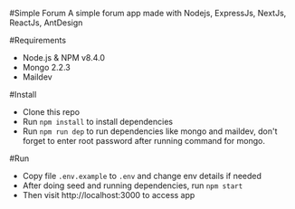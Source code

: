 #Simple Forum
A simple forum app made with Nodejs, ExpressJs, NextJs, ReactJs, AntDesign

#Requirements

* Node.js & NPM v8.4.0
* Mongo 2.2.3
* Maildev

#Install

* Clone this repo
* Run `npm install` to install dependencies
* Run `npm run dep` to run dependencies like mongo and maildev, don't forget to enter root password
  after running command for mongo.

#Run

* Copy file `.env.example` to `.env` and change env details if needed
* After doing seed and running dependencies, run `npm start`
* Then visit http://localhost:3000 to access app
